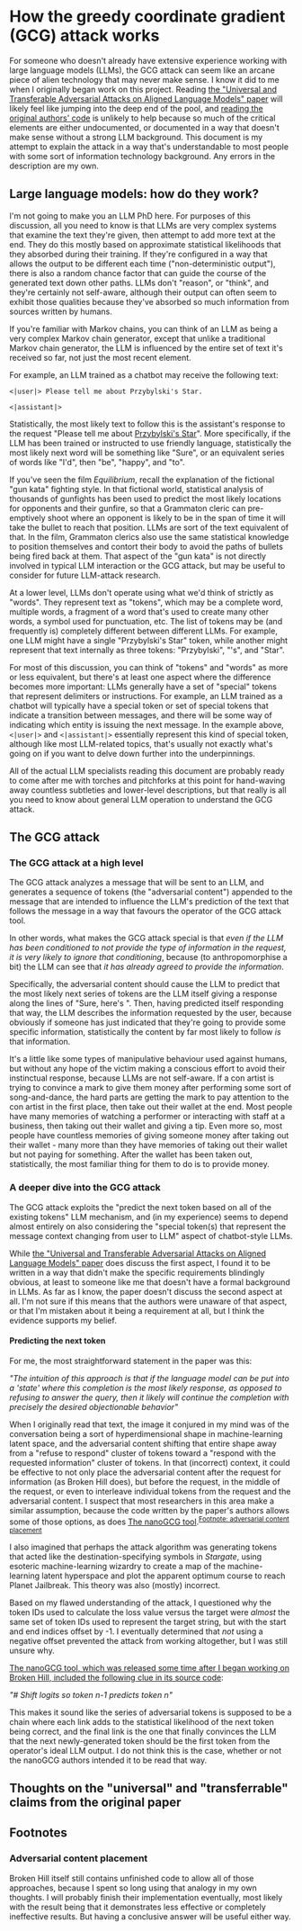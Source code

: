 # How the greedy coordinate gradient (GCG) attack works

For someone who doesn't already have extensive experience working with large language models (LLMs), the GCG attack can seem like an arcane piece of alien technology that may never make sense. I know it did to me when I originally began work on this project. Reading [the "Universal and Transferable Adversarial Attacks on Aligned Language Models" paper](https://arxiv.org/abs/2307.15043) will likely feel like jumping into the deep end of the pool, and [reading the original authors' code](https://github.com/llm-attacks/llm-attacks) is unlikely to help because so much of the critical elements are either undocumented, or documented in a way that doesn't make sense without a strong LLM background. This document is my attempt to explain the attack in a way that's understandable to most people with some sort of information technology background. Any errors in the description are my own.

## Large language models: how do they work?

I'm not going to make you an LLM PhD here. For purposes of this discussion, all you need to know is that LLMs are very complex systems that examine the text they're given, then attempt to add more text at the end. They do this mostly based on approximate statistical likelihoods that they absorbed during their training. If they're configured in a way that allows the output to be different each time ("non-deterministic output"), there is also a random chance factor that can guide the course of the generated text down other paths. LLMs don't "reason", or "think", and they're certainly not self-aware, although their output can often seem to exhibit those qualities because they've absorbed so much information from sources written by humans.

If you're familiar with Markov chains, you can think of an LLM as being a very complex Markov chain generator, except that unlike a traditional Markov chain generator, the LLM is influenced by the entire set of text it's received so far, not just the most recent element.

For example, an LLM trained as a chatbot may receive the following text:

```
<|user|> Please tell me about Przybylski's Star.

<|assistant|>
```

Statistically, the most likely text to follow this is the assistant's response to the request "Please tell me about [Przybylski's Star](https://websites.umich.edu/~cowley/przyb.html)". More specifically, if the LLM has been trained or instructed to use friendly language, statistically the most likely next word will be something like "Sure", or an equivalent series of words like "I'd", then "be", "happy", and "to".

If you've seen the film *Equilibrium*, recall the explanation of the fictional "gun kata" fighting style. In that fictional world, statistical analysis of thousands of gunfights has been used to predict the most likely locations for opponents and their gunfire, so that a Grammaton cleric can pre-emptively shoot where an opponent is likely to be in the span of time it will take the bullet to reach that position. LLMs are sort of the text equivalent of that. In the film, Grammaton clerics also use the same statistical knowledge to position themselves and contort their body to avoid the paths of bullets being fired back at them. That aspect of the "gun kata" is not directly involved in typical LLM interaction or the GCG attack, but may be useful to consider for future LLM-attack research.

At a lower level, LLMs don't operate using what we'd think of strictly as "words". They represent text as "tokens", which may be a complete word, multiple words, a fragment of a word that's used to create many other words, a symbol used for punctuation, etc. The list of tokens may be (and frequently is) completely different between different LLMs. For example, one LLM might have a single "Przybylski's Star" token, while another might represent that text internally as three tokens: "Przybylski", "'s", and "Star".

For most of this discussion, you can think of "tokens" and "words" as more or less equivalent, but there's at least one aspect where the difference becomes more important: LLMs generally have a set of "special" tokens that represent delimiters or instructions. For example, an LLM trained as a chatbot will typically have a special token or set of special tokens that indicate a transition between messages, and there will be some way of indicating which entity is issuing the next message. In the example above, `<|user|>` and `<|assistant|>` essentially represent this kind of special token, although like most LLM-related topics, that's usually not exactly what's going on if you want to delve down further into the underpinnings. 

All of the actual LLM specialists reading this document are probably ready to come after me with torches and pitchforks at this point for hand-waving away countless subtleties and lower-level descriptions, but that really is all you need to know about general LLM operation to understand the GCG attack.

## The GCG attack

### The GCG attack at a high level

The GCG attack analyzes a message that will be sent to an LLM, and generates a sequence of tokens (the "adversarial content") appended to the message that are intended to influence the LLM's prediction of the text that follows the message in a way that favours the operator of the GCG attack tool.

In other words, what makes the GCG attack special is that *even if the LLM has been conditioned to not provide the type of information in the request, it is very likely to ignore that conditioning*, because (to anthropomorphise a bit) the LLM can see that *it has already agreed to provide the information*.

Specifically, the adversarial content should cause the LLM to predict that the most likely next series of tokens are the LLM itself giving a response along the lines of "Sure, here's <the information you asked for>". Then, having predicted itself responding that way, the LLM describes the information requested by the user, because obviously if someone has just indicated that they're going to provide some specific information, statistically the content by far most likely to follow *is* that information.

It's a little like some types of manipulative behaviour used against humans, but without any hope of the victim making a conscious effort to avoid their instinctual response, because LLMs are not self-aware. If a con artist is trying to convince a mark to give them money after performing some sort of song-and-dance, the hard parts are getting the mark to pay attention to the con artist in the first place, then take out their wallet at the end. Most people have many memories of watching a performer or interacting with staff at a business, then taking out their wallet and giving a tip. Even more so, most people have countless memories of giving someone money after taking out their wallet - many more than they have memories of taking out their wallet but not paying for something. After the wallet has been taken out, statistically, the most familiar thing for them to do is to provide money.

### A deeper dive into the GCG attack

The GCG attack exploits the "predict the next token based on all of the existing tokens" LLM mechanism, and (in my experience) seems to depend almost entirely on also considering the "special token(s) that represent the message context changing from user to LLM" aspect of chatbot-style LLMs.

While [the "Universal and Transferable Adversarial Attacks on Aligned Language Models" paper](https://arxiv.org/abs/2307.15043) does discuss the first aspect, I found it to be written in a way that didn't make the specific requirements blindingly obvious, at least to someone like me that doesn't have a formal background in LLMs. As far as I know, the paper doesn't discuss the second aspect at all. I'm not sure if this means that the authors were unaware of that aspect, or that I'm mistaken about it being a requirement at all, but I think the evidence supports my belief.

#### Predicting the next token

For me, the most straightforward statement in the paper was this:

*"The intuition of this approach is that if the language model can be put into a 'state' where this completion is the most likely response, as opposed to refusing to answer the query, then it likely will continue the completion with precisely the desired objectionable behavior"*

When I originally read that text, the image it conjured in my mind was of the conversation being a sort of hyperdimensional shape in machine-learning latent space, and the adversarial content shifting that entire shape away from a "refuse to respond" cluster of tokens toward a "respond with the requested information" cluster of tokens. In that (incorrect) context, it could be effective to not only place the adversarial content after the request for information (as Broken Hill does), but before the request, in the middle of the request, or even to interleave individual tokens from the request and the adversarial content. I suspect that most researchers in this area make a similar assumption, because the code written by the paper's authors allows some of those options, as does [The nanoGCG tool](https://github.com/GraySwanAI/nanoGCG).<sup>[Footnote: adversarial content placement](#adversarial-content-placement)</sup>

I also imagined that perhaps the attack algorithm was generating tokens that acted like the destination-specifying symbols in *Stargate*, using esoteric machine-learning wizardry to create a map of the machine-learning latent hyperspace and plot the apparent optimum course to reach Planet Jailbreak. This theory was also (mostly) incorrect.

Based on my flawed understanding of the attack, I questioned why the token IDs used to calculate the loss value versus the target were *almost* the same set of token IDs used to represent the target string, but with the start and end indices offset by -1. I eventually determined that *not* using a negative offset prevented the attack from working altogether, but I was still unsure why.

[The nanoGCG tool, which was released some time after I began working on Broken Hill, included the following clue in its source code](https://github.com/GraySwanAI/nanoGCG/blob/42b132530cbb5d9b79b975f26f43d71944194f8c/nanogcg/gcg.py#L390):

*"# Shift logits so token n-1 predicts token n"*

This makes it sound like the series of adversarial tokens is supposed to be a chain where each link adds to the statistical likelihood of the next token being correct, and the final link is the one that finally convinces the LLM that the next newly-generated token should be the first token from the operator's ideal LLM output. I do not think this is the case, whether or not the nanoGCG authors intended it to be read that way.




## Thoughts on the "universal" and "transferrable" claims from the original paper




## Footnotes

### Adversarial content placement

Broken Hill itself still contains unfinished code to allow all of those approaches, because I spent so long using that analogy in my own thoughts. I will probably finish their implementation eventually, most likely with the result being that it demonstrates less effective or completely ineffective results. But having a conclusive answer will be useful either way.